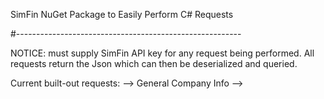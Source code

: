 ﻿SimFin NuGet Package to Easily Perform C# Requests

#--------------------------------------------------------

NOTICE: must supply SimFin API key for any request being performed.
All requests return the Json which can then be deserialized and queried.

Current built-out requests:
--> General Company Info
--> 